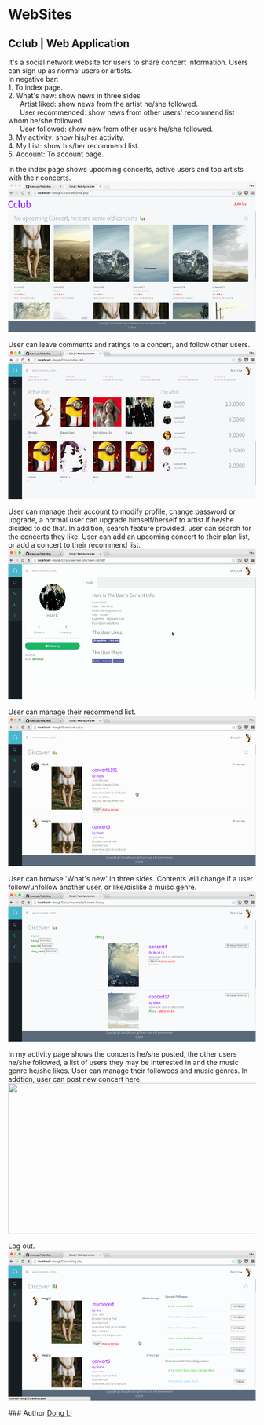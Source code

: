 # WebSites
<html>
<h2>Cclub | Web Application</h2>
It's a social network website for users to share concert information. Users can sign up as normal users or artists. <br/>
In negative bar:<br/>
1. To index page.<br/>
2. What's new: show news in three sides<br/>
&nbsp;&nbsp;&nbsp;&nbsp;&nbsp; Artist liked: show news from the artist he/she followed.<br/>
&nbsp;&nbsp;&nbsp;&nbsp;&nbsp; User recommended: show news from other users' recommend list whom he/she followed.<br/>
&nbsp;&nbsp;&nbsp;&nbsp;&nbsp; User followed: show new from other users he/she followed.<br/>
3. My activity: show his/her activity.<br/>
4. My List: show his/her recommend list.<br/>
5. Account: To account page.<br/>
<body>
<p>
In the index page shows upcoming concerts, active users and top artists with their concerts. 
<img src="https://raw.githubusercontent.com/mewhuan/screenShots/master/cclub1.gif" width="544" height="306"></br>
</p>
<p>
User can leave comments and ratings to a concert, and follow other users.
<img src="https://raw.githubusercontent.com/mewhuan/screenShots/master/cclub2.gif" width="544" height="306"></br>
</p>
<p>
User can manage their account to modify profile, change password or upgrade, a normal user can upgrade himself/herself to artist if he/she dicided to do that. In addition, search feature provided, user can search for the concerts they like. User can add an upcoming concert to their plan list, or add a concert to their recommend list.
<img src="https://raw.githubusercontent.com/mewhuan/screenShots/master/cclub3.gif" width="544" height="306"></br>
</p>
<p>
User can manage their recommend list.</br>
<img src="https://raw.githubusercontent.com/mewhuan/screenShots/master/cclub4.gif" width="544" height="306">
</p>
<p>
User can browse 'What's new' in three sides. Contents will change if a user follow/unfollow another user, or like/dislike a muisc genre.
<img src="https://raw.githubusercontent.com/mewhuan/screenShots/master/cclub5.gif" width="544" height="306"></br>
</p>
<p>
In my activity page shows the concerts he/she posted, the other users he/she followed, a list of users they may be interested in and the music genre he/she likes. User can manage their followees and music genres. In addtion, user can post new concert here. 
<img src="https://raw.githubusercontent.com/mewhuan/screenShots/master/cclub6.gif" width="544" height="306"></br>
</p>
<p>
Log out.
<img src="https://raw.githubusercontent.com/mewhuan/screenShots/master/cclub7.gif" width="544" height="306"></br>
</p>
### Author
<a href="https://github.com/mewhuan">Dong Li</a>
</body>
</html>
